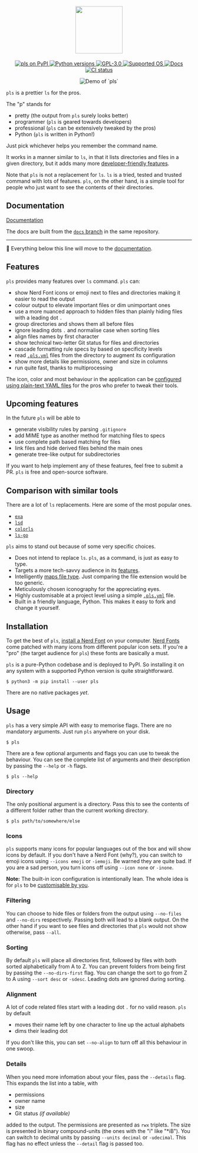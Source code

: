 <h1 align="center">
  <img height="128px" src="https://raw.githubusercontent.com/dhruvkb/pls/main/readme_assets/pls.svg"/>
</h1>

<p align="center">
  <a href="https://pypi.org/project/pls/">
    <img src="https://img.shields.io/pypi/v/pls" alt="pls on PyPI"/>
  </a>
  <a href="https://www.python.org">
    <img src="https://img.shields.io/pypi/pyversions/pls" alt="Python versions"/>
  </a>
  <a href="https://github.com/dhruvkb/pls/blob/main/LICENSE">
    <img src="https://img.shields.io/github/license/dhruvkb/pls" alt="GPL-3.0"/>
  </a>
  <a href="https://pypi.org/project/pls/">
    <img src="https://img.shields.io/static/v1?label=supported%20OS&message=mac,%20win&color=informational" alt="Supported OS"/>
  </a>
  <a href="https://dhruvkb.github.io/pls/">
    <img src="https://img.shields.io/static/v1?label=docs&message=dhruvkb/pls:docs&color=informational" alt="Docs"/>
  </a>
  <a href="https://github.com/dhruvkb/pls/actions/workflows/ci.yml">
    <img src="https://github.com/dhruvkb/pls/actions/workflows/ci.yml/badge.svg" alt="CI status"/>
  </a>
</p>

<p align="center">
  <img src="https://raw.githubusercontent.com/dhruvkb/pls/main/readme_assets/demo.png" alt="Demo of `pls`"/>
</p>

`pls` is a prettier `ls` for the pros.

The "p" stands for
- pretty (the output from `pls` surely looks better)
- programmer (`pls` is geared towards developers)
- professional (`pls` can be extensively tweaked by the pros)
- Python (`pls` is written in Python!)

Just pick whichever helps you remember the command name.

It works in a manner similar to `ls`, in  that it lists directories and files in a given directory, but it adds many more [developer-friendly features](#features).

Note that `pls` is not a replacement for `ls`. `ls` is a tried, tested and trusted command with lots of features. `pls`, on the other hand, is a simple tool for people who just want to see the contents of their directories.

## Documentation

[Documentation](https://dhruvkb.github.io/pls)

The docs are built from the [`docs` branch](https://github.com/dhruvkb/pls/tree/docs) in the same repository.

---

🚧 Everything below this line will move to the [documentation](https://dhruvkb.github.io/pls).

## Features

`pls` provides many features over  `ls` command. `pls` can:

- show Nerd Font icons or emoji next to files and directories making it easier to read the output
- colour output to elevate important files or dim unimportant ones
- use a more nuanced approach to hidden files than plainly hiding files with a leading dot `.`
- group directories and shows them all before files
- ignore leading dots `.` and normalise case when sorting files
- align files names by first character
- show technical two-letter Git status for files and directories
- cascade formatting rule specs by based on specificity levels
- read [`.pls.yml`](.pls.yml) files from the directory to augment its configuration
- show more details like permissions, owner and size in columns
- run quite fast, thanks to multiprocessing

The icon, color and most behaviour in the application can be [configured using plain-text YAML files](src/pls/data/README.md) for the pros who prefer to tweak their tools.

## Upcoming features

In the future `pls` will be able to

- generate visibility rules by parsing `.gitignore`
- add MIME type as another method for matching files to specs
- use complete path based matching for files
- link files and hide derived files behind the main ones
- generate tree-like output for subdirectories

If you want to help implement any of these features, feel free to submit a PR. `pls` is free and open-source software.

## Comparison with similar tools

There are a lot of `ls` replacements. Here are some of the most popular ones.

- [`exa`](https://github.com/ogham/exa)
- [`lsd`](https://github.com/Peltoche/lsd)
- [`colorls`](https://github.com/athityakumar/colorls)
- [`ls-go`](https://github.com/acarl005/ls-go)

`pls` aims to stand out because of some very specific choices.

- Does not intend to replace `ls`. `pls`, as a command, is just as easy to type.
- Targets a more tech-savvy audience in its [features](#features).
- Intelligently [maps file type](src/pls/data/README.md). Just comparing the file extension would be too generic.
- Meticulously chosen iconography for the appreciating eyes.
- Highly customisable at a project level using a simple [`.pls.yml`](.pls.yml) file.
- Built in a friendly language, Python. This makes it easy to fork and change it yourself.

## Installation

To get the best of `pls`, [install a Nerd Font](https://github.com/ryanoasis/nerd-fonts/blob/master/readme.md#font-installation) on your computer. [Nerd Fonts](https://www.nerdfonts.com) come patched with many icons from different popular icon sets. If you're a "pro" (the target audience for `pls`) these fonts are basically a must.

`pls` is a pure-Python codebase and is deployed to PyPI. So installing it on any system with a supported Python version is quite straightforward.

```shell
$ python3 -m pip install --user pls
```

There are no native packages _yet_.

## Usage

`pls` has a very simple API with easy to memorise flags. There are no mandatory arguments. Just run `pls` anywhere on your disk.

```shell
$ pls
```

There are a few optional arguments and flags you can use to tweak the behaviour. You can see the complete list of arguments and their description by passing the `--help` or `-h` flags.

```shell
$ pls --help
```

### Directory

The only positional argument is a directory. Pass this to see the contents of a different folder rather than the current working directory.

```shell
$ pls path/to/somewhere/else
```

### Icons

`pls` supports many icons for popular languages out of the box and will show icons by default. If you don't have a Nerd Font (why?), you can switch to emoji icons using `--icons emoji` or `-iemoji`. Be warned they are quite bad. If you are a sad person, you turn icons off using `--icon none` or `-inone`.

**Note:** The built-in icon configuration is intentionally lean. The whole idea is for `pls` to be [customisable by you](src/pls/data/README.md).

### Filtering

You can choose to hide files or folders from the output using `--no-files` and `--no-dirs` respectively. Passing both will lead to a blank output. On the other hand if you want to see files and directories that `pls` would not show otherwise, pass `--all`.

### Sorting

By default `pls` will place all directories first, followed by files with both sorted alphabetically from A to Z. You can prevent folders from being first by passing the `--no-dirs-first` flag. You can change the sort to go from Z to A using `--sort desc` or `-sdesc`. Leading dots are ignored during sorting.

### Alignment

A lot of code related files start with a leading dot `.` for no valid reason. `pls` by default

- moves their name left by one character to line up the actual alphabets
- dims their leading dot

If you don't like this, you can set `--no-align` to turn off all this behaviour in one swoop.

### Details

When you need more infomation about your files, pass the `--details` flag. This expands the list into a table, with

- permissions
- owner name
- size
- Git status _(if available)_

added to the output. The permissions are presented as `rwx` triplets. The size is presented in binary compound-units (the ones with the "i" like "*iB"). You can switch to decimal units by passing `--units decimal` or `-udecimal`. This flag has no effect unless the `--detail` flag is passed too.
